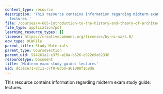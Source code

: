 ```yaml
---
content_type: resource
description: 'This resource contains information regarding midterm exam study guide:
  lectures.'
file: /courses/4-605-introduction-to-the-history-and-theory-of-architecture-spring-2012/dc3ece710c1137f08d5da61088f169da_MIT4_605S12_stdy_mid_lec.pdf
file_type: application/pdf
learning_resource_types: []
license: https://creativecommons.org/licenses/by-nc-sa/4.0/
ocw_type: OCWFile
parent_title: Study Materials
parent_type: CourseSection
parent_uid: 514261a2-e375-a18a-b526-c922e9e82338
resourcetype: Document
title: 'Midterm exam study guide: lectures'
uid: dc3ece71-0c11-37f0-8d5d-a61088f169da
---
```

This resource contains information regarding midterm exam study guide: lectures.